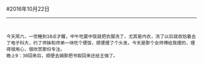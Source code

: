 #2016年10月22日
- - - - -
#
    今天周六，一觉睡到10点才醒，中午吃罢中饭就把衣服洗了，尤其是内衣，洗了以后就收拾着去了电子科大，约了师妹和师弟一块吃个便饭，顺便理了个头发，今天是那个女师傅给我理的，理得很用心，很欣赏那份专注。
    晚上9：30回来后，顺便去娟那把书取回来还给王强了。